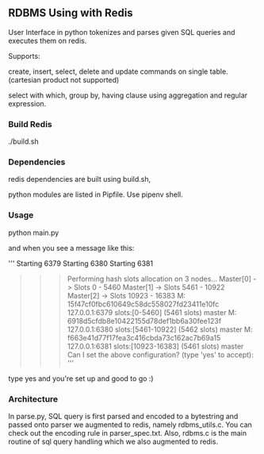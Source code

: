 ## RDBMS Using with Redis

User Interface in python tokenizes and parses given SQL queries and executes them on redis.

Supports:

create, insert, select, delete and update commands on single table.(cartesian product not supported)

select with which, group by, having clause using aggregation and regular expression.

### Build Redis

./build.sh

### Dependencies

redis dependencies are built using build.sh,

python modules are listed in Pipfile. Use pipenv shell.


### Usage

python main.py

and when you see a message like this:

'''
Starting 6379
Starting 6380
Starting 6381
>>> Performing hash slots allocation on 3 nodes...
Master[0] -> Slots 0 - 5460
Master[1] -> Slots 5461 - 10922
Master[2] -> Slots 10923 - 16383
M: 15f47cf0fbc610649c58dc558027fd23411e10fc 127.0.0.1:6379
   slots:[0-5460] (5461 slots) master
M: 6918d5cfdb8e10422155d78def1bb6a30fee123f 127.0.0.1:6380
   slots:[5461-10922] (5462 slots) master
M: f663e41d77f17fea3c416cbda73c162ac7b69a15 127.0.0.1:6381
   slots:[10923-16383] (5461 slots) master
Can I set the above configuration? (type 'yes' to accept):
'''

type yes and you're set up and good to go :)



### Architecture

In parse.py, SQL query is first parsed and encoded to a bytestring and passed onto parser we augmented to redis, namely rdbms\_utils.c.
You can check out the encoding rule in parser\_spec.txt.
Also, rdbms.c is the main routine of sql query handling which we also augmented to redis.
